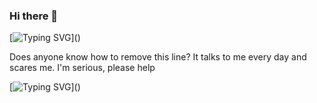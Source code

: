 ### Hi there 👋

[![Typing SVG](https://readme-typing-svg.demolab.com?font=Fira+Code&pause=1000&background=FFFFFF00&width=435&lines=I+am+cool+typing+line;I+will+make+you+successful;Trust+me.;And+give+me+your+money;Now!!!)]()

Does anyone know how to remove this line? It talks to me every day and scares me. I'm serious, please help

[![Typing SVG](https://readme-typing-svg.demolab.com?font=Fira+Code&duration=3000&pause=600&color=F7290A&background=FFFFFF00&width=435&lines=SHUT+UP;(%E2%97%A3_%E2%97%A2))]()

<!--
**Distrubilea8r/Distrubilea8r** is a ✨ _special_ ✨ repository because its `README.md` (this file) appears on your GitHub profile.

Here are some ideas to get you started:

- 🔭 I’m currently working on ...
- 🌱 I’m currently learning ...
- 👯 I’m looking to collaborate on ...
- 🤔 I’m looking for help with ...
- 💬 Ask me about ...
- 📫 How to reach me: ...
- 😄 Pronouns: ...
- ⚡ Fun fact: ...
-->
